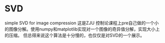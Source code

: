 # SVD
simple SVD for image compression
这是ZJU 控制论课程上pre自己做的一个小的图像分解。使用numpy和matplotlib实现对一个图像的奇异值分解，实现大小上的压缩。
但总得来说这个算法是十分慢的，也仅仅是对SVD的一个展示。
